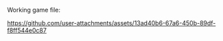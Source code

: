 Working game file:

https://github.com/user-attachments/assets/13ad40b6-67a6-450b-89df-f8ff544e0c87
